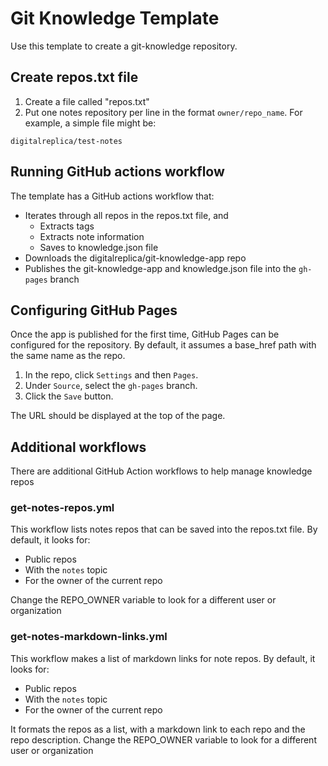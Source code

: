 # Git Knowledge Template

Use this template to create a git-knowledge repository.

## Create repos.txt file
1) Create a file called "repos.txt"
2) Put one notes repository per line in the format ```owner/repo_name```. For example, a simple file might be:

```
digitalreplica/test-notes
```

## Running GitHub actions workflow
The template has a GitHub actions workflow that:
* Iterates through all repos in the repos.txt file, and
  * Extracts tags
  * Extracts note information
  * Saves to knowledge.json file
* Downloads the digitalreplica/git-knowledge-app repo
* Publishes the git-knowledge-app and knowledge.json file into the ```gh-pages``` branch

## Configuring GitHub Pages
Once the app is published for the first time, GitHub Pages can be configured for the repository. By default, it assumes a base_href path with the same name as the repo.

1) In the repo, click ```Settings``` and then ```Pages```.
2) Under ```Source```, select the ```gh-pages``` branch.
3) Click the ```Save``` button.

The URL should be displayed at the top of the page.

## Additional workflows
There are additional GitHub Action workflows to help manage knowledge repos

### get-notes-repos.yml
This workflow lists notes repos that can be saved into the repos.txt file. By default, it looks for:
* Public repos
* With the ```notes``` topic
* For the owner of the current repo

Change the REPO_OWNER variable to look for a different user or organization

### get-notes-markdown-links.yml
This workflow makes a list of markdown links for note repos. By default, it looks for:
* Public repos
* With the ```notes``` topic
* For the owner of the current repo

It formats the repos as a list, with a markdown link to each repo and the repo description. Change the REPO_OWNER variable to look for a different user or organization
